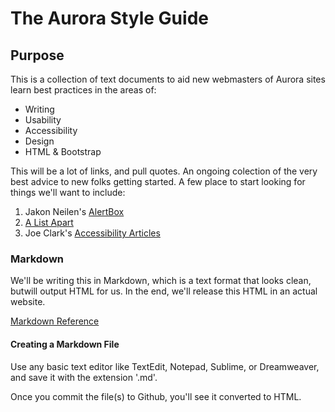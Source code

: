 The Aurora Style Guide
======================

Purpose
----------------------


This is a collection of text documents to aid new webmasters of Aurora sites learn best practices in the areas of:

* Writing
* Usability
* Accessibility
* Design
* HTML & Bootstrap


This will be a lot of links, and pull quotes. An ongoing colection of the very best advice to new folks getting started. A few place to start looking for things we'll want to include:

1. Jakon Neilen's [AlertBox](http://www.nngroup.com/articles/)
2. [A List Apart](http://alistapart.com/topics)
3. Joe Clark's [Accessibility Articles](http://joeclark.org/access/webaccess/)

### Markdown

We'll be writing this in Markdown, which is a text format that looks clean, butwill output HTML for us. In the end, we'll release this HTML in an actual website.

[Markdown Reference](http://daringfireball.net/projects/markdown/basics)

#### Creating a Markdown File

Use any basic text editor like TextEdit, Notepad, Sublime, or Dreamweaver, and save it with the extension '.md'. 

Once you commit the file(s) to Github, you'll see it converted to HTML. 


